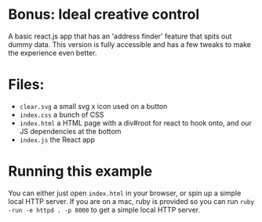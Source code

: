 # Bonus: Ideal creative control

A basic react.js app that has an 'address finder' feature that spits out dummy data. This version is fully accessible and has a few tweaks to make the experience even better.

# Files:

* `clear.svg` a small svg x icon used on a button
* `index.css` a bunch of CSS
* `index.html` a HTML page with a div#root for react to hook onto, and our JS dependencies at the bottom
* `index.js` the React app

# Running this example

You can either just open `index.html` in your browser, or spin up a simple local HTTP server. If you are on a mac, ruby is provided so you can run `ruby -run -e httpd . -p 8000` to get a simple local HTTP server.

